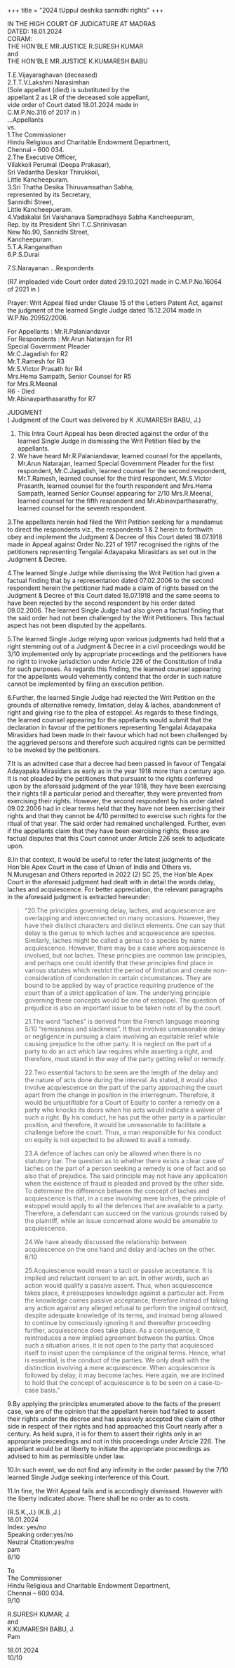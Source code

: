 +++
title = "2024 tUppul deshika sannidhi rights"
+++

  
IN THE HIGH COURT OF JUDICATURE AT MADRAS  
DATED: 18.01.2024  
CORAM:  
THE HON'BLE MR.JUSTICE R.SURESH KUMAR  
and  
THE HON'BLE MR.JUSTICE K.KUMARESH BABU  
  
T.E.Vijayaraghavan (deceased)  
2.T.T.V.Lakshmi Narasimhan  
(Sole appellant (died) is substituted by the  
appellant 2 as LR of the deceased sole appellant,  
vide order of Court dated 18.01.2024 made in  
C.M.P.No.316 of 2017 in )  
...Appellants  
vs.  
1.The Commissioner  
Hindu Religious and Charitable Endowment Department,  
Chennai – 600 034.  
2.The Executive Officer,  
Vilakkoli Perumal (Deepa Prakasar),  
Sri Vedantha Desikar Thirukkoil,  
Little Kancheepuram.  
3.Sri Thatha Desika Thiruvamsathan Sabha,  
represented by its Secretary,  
Sannidhi Street,  
Little Kancheepueram.  
4.Vadakalai Sri Vaishanava Sampradhaya Sabha Kancheepuram,  
Rep. by its President Shri T.C.Shrinivasan  
New No.90, Sannidhi Street,  
Kancheepuram.  
5.T.A.Ranganathan  
6.P.S.Durai  


7.S.Narayanan ...Respondents

(R7 impleaded vide Court order dated 29.10.2021
made in C.M.P.No.16064 of 2021 in )

Prayer: Writ Appeal filed under Clause 15 of the Letters Patent Act, against the judgment of the learned Single Judge dated 15.12.2014 made in W.P.No.20952/2006.

For Appellants : Mr.R.Palaniandavar  
For Respondents : Mr.Arun Natarajan for R1  
Special Government Pleader  
Mr.C.Jagadish for R2  
Mr.T.Ramesh for R3  
Mr.S.Victor Prasath for R4  
Mrs.Hema Sampath, Senior Counsel for R5  
for Mrs.R.Meenal  
R6 - Died  
Mr.Abinavparthasarathy for R7  

JUDGMENT  
( Judgment of the Court was delivered by K .KUMARESH BABU, J.)  

1. This Intra Court Appeal has been directed against the order of the learned Single Judge in dismissing the Writ Petition filed by the appellants. 
2. We have heard Mr.R.Palaniandavar, learned counsel for the appellants, Mr.Arun Natarajan, learned Special Government Pleader for the first respondent, Mr.C.Jagadish, learned counsel for the second respondent, Mr.T.Ramesh, learned counsel for the third respondent, Mr.S.Victor Prasanth, learned counsel for the fourth respondent and Mrs.Hema Sampath, learned Senior Counsel appearing for 2/10 Mrs.R.Meenal, learned counsel for the fifth respondent and Mr.Abinavparthasarathy, learned counsel for the seventh respondent. 

3.The appellants herein had filed the Writ Petition seeking for a mandamus to direct the respondents viz., the respondents 1 & 2 herein to forthwith obey and implement the Judgment & Decree of this Court dated 18.07.1918 made in Appeal against Order No.221 of 1917 recognised the rights of the petitioners representing Tengalai Adayapaka Mirasidars as set out in the Judgment & Decree. 

4.The learned Single Judge while dismissing the Writ Petition had given a factual finding that by a representation dated 07.02.2006 to the second respondent herein the petitioner had made a claim of rights based on the Judgment & Decree of this Court dated 18.07.1918 and the same seems to have been rejected by the second respondent by his order dated 09.02.2006. The learned Single Judge had also given a factual finding that the said order had not been challenged by the Writ Petitioners. This factual aspect has not been disputed by the appellants. 

5.The learned Single Judge relying upon various judgments had held that a right stemming out of a Judgment & Decree in a civil proceedings would be 3/10 implemented only by appropriate proceedings and the petitioners have no right to invoke jurisdiction under Article 226 of the Constitution of India for such purposes. As regards this finding, the learned counsel appearing for the appellants would vehemently contend that the order in such nature cannot be implemented by filing an execution petition. 

6.Further, the learned Single Judge had rejected the Writ Petition on the grounds of alternative remedy, limitation, delay & laches, abandonment of right and giving rise to the plea of estoppel. As regards to these findings, the learned counsel appearing for the appellants would submit that the declaration in favour of the petitioners representing Tengalai Adayapaka Mirasidars had been made in their favour which had not been challenged by the aggrieved persons and therefore such acquired rights can be permitted to be invoked by the petitioners. 

7.It is an admitted case that a decree had been passed in favour of Tengalai Adayapaka Mirasidars as early as in the year 1918 more than a century ago. It is not pleaded by the petitioners that pursuant to the rights conferred upon by the aforesaid judgment of the year 1918, they have been exercising their rights till a particular period and thereafter, they were prevented from exercising their rights. However, the second respondent by his order dated 09.02.2006 had in clear terms held that they have not been exercising their rights and that they cannot be 4/10 permitted to exercise such rights for the ritual of that year. The said order had remained unchallenged. Further, even if the appellants claim that they have been exercising rights, these are factual disputes that this Court cannot under Article 226 seek to adjudicate upon. 

8.In that context, it would be useful to refer the latest judgments of the Hon'ble Apex Court in the case of Union of India and Others vs. N.Murugesan and Others reported in 2022 (2) SC 25, the Hon'ble Apex Court in the aforesaid judgment had dealt with in detail the words delay, laches and acquiescence. For better appreciation, the relevant paragraphs in the aforesaid judgment is extracted hereunder: 

> “20.The principles governing delay, laches, and acquiescence are overlapping and interconnected on many occasions. However, they have their distinct characters and distinct elements. One can say that delay is the genus to which laches and acquiescence are species. Similarly, laches might be called a genus to a species by name acquiescence. However, there may be a case where acquiescence is involved, but not laches. These principles are common law principles, and perhaps one could identify that these principles find place in various statutes which restrict the period of limitation and create non-consideration of condonation in certain circumstances. They are bound to be applied by way of practice requiring prudence of the court than of a strict application of law. The underlying principle governing these concepts would be one of estoppel. The question of prejudice is also an important issue to be taken note of by the court. 
> 
> 21.The word “laches” is derived from the French language meaning 5/10 “remissness and slackness”. It thus involves unreasonable delay or negligence in pursuing a claim involving an equitable relief while causing prejudice to the other party. It is neglect on the part of a party to do an act which law requires while asserting a right, and therefore, must stand in the way of the party getting relief or remedy. 
> 
> 22.Two essential factors to be seen are the length of the delay and the nature of acts done during the interval. As stated, it would also involve acquiescence on the part of the party approaching the court apart from the change in position in the interregnum. Therefore, it would be unjustifiable for a Court of Equity to confer a remedy on a party who knocks its doors when his acts would indicate a waiver of such a right. By his conduct, he has put the other party in a particular position, and therefore, it would be unreasonable to facilitate a challenge before the court. Thus, a man responsible for his conduct on equity is not expected to be allowed to avail a remedy. 
> 
> 23.A defence of laches can only be allowed when there is no statutory bar. The question as to whether there exists a clear case of laches on the part of a person seeking a remedy is one of fact and so also that of prejudice. The said principle may not have any application when the existence of fraud is pleaded and proved by the other side. To determine the difference between the concept of laches and acquiescence is that, in a case involving mere laches, the principle of estoppel would apply to all the defences that are available to a party. Therefore, a defendant can succeed on the various grounds raised by the plaintiff, while an issue concerned alone would be amenable to acquiescence. 
> 
> 24.We have already discussed the relationship between acquiescence on the one hand and delay and laches on the other. 6/10  
> 
> 25.Acquiescence would mean a tacit or passive acceptance. It is implied and reluctant consent to an act. In other words, such an action would qualify a passive assent. Thus, when acquiescence takes place, it presupposes knowledge against a particular act. From the knowledge comes passive acceptance, therefore instead of taking any action against any alleged refusal to perform the original contract, despite adequate knowledge of its terms, and instead being allowed to continue by consciously ignoring it and thereafter proceeding further, acquiescence does take place. As a consequence, it reintroduces a new implied agreement between the parties. Once such a situation arises, it is not open to the party that acquiesced itself to insist upon the compliance of the original terms. Hence, what is essential, is the conduct of the parties. We only dealt with the distinction involving a mere acquiescence. When acquiescence is followed by delay, it may become laches. Here again, we are inclined to hold that the concept of acquiescence is to be seen on a case-to-case basis.” 

9.By applying the principles enumerated above to the facts of the present case, we are of the opinion that the appellant herein had failed to assert their rights under the decree and has passively accepted the claim of other side in respect of their rights and had approached this Court nearly after a century. As held supra, it is for them to assert their rights only in an appropriate proceedings and not in this proceedings under Article 226. The appellant would be at liberty to initiate the appropriate proceedings as advised to him as permissible under law. 

10.In such event, we do not find any infirmity in the order passed by the 7/10 learned Single Judge seeking interference of this Court. 

11.In fine, the Writ Appeal fails and is accordingly dismissed. However with the liberty indicated above. There shall be no order as to costs.

(R.S.K.,J.) (K.B.,J.)  
18.01.2024  
Index: yes/no  
Speaking order:yes/no  
Neutral Citation:yes/no  
pam  
8/10  
  
  
To  
The Commissioner  
Hindu Religious and Charitable Endowment Department,  
Chennai – 600 034.  
9/10  
  
  
R.SURESH KUMAR, J.  
and  
K.KUMARESH BABU, J.  
Pam  
  
18.01.2024  
10/10  

